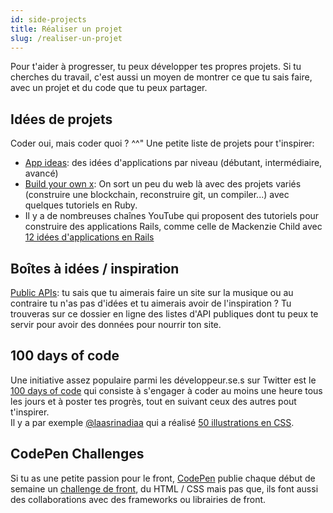 ```yaml
---
id: side-projects
title: Réaliser un projet
slug: /realiser-un-projet
---
```


Pour t'aider à progresser, tu peux développer tes propres projets. Si tu cherches du travail, c'est aussi un moyen de montrer ce que tu sais faire, avec un projet et du code que tu peux partager.<br/>

## Idées de projets
Coder oui, mais coder quoi ? ^^" Une petite liste de projets pour t'inspirer:
* [App ideas](https://github.com/florinpop17/app-ideas): des idées d'applications par niveau (débutant, intermédiaire, avancé)
* [Build your own x](https://github.com/danistefanovic/build-your-own-x): On sort un peu du web là avec des projets variés (construire une blockchain, reconstruire git, un compiler...) avec quelques tutoriels en Ruby.
* Il y a de nombreuses chaînes YouTube qui proposent des tutoriels pour construire des applications Rails, comme celle de Mackenzie Child avec [12 idées d'applications en Rails](https://www.youtube.com/playlist?list=PL23ZvcdS3XPLNdRYB_QyomQsShx59tpc-)

## Boîtes à idées / inspiration
[Public APIs](https://github.com/public-apis/public-apis): tu sais que tu aimerais faire un site sur la musique ou au contraire tu n'as pas d'idées et tu aimerais avoir de l'inspiration ? Tu trouveras sur ce dossier en ligne des listes d'API publiques dont tu peux te servir pour avoir des données pour nourrir ton site.

## 100 days of code
Une initiative assez populaire parmi les développeur.se.s sur Twitter est le [100 days of code](https://www.100daysofcode.com/) qui consiste à s'engager à coder au moins une heure tous les jours et à poster tes progrès, tout en suivant ceux des autres pout t'inspirer.<br/>
Il y a par exemple [@laasrinadiaa](https://twitter.com/laasrinadiaa) qui a réalisé [50 illustrations en CSS](https://cssart.netlify.app/).

## CodePen Challenges
Si tu as une petite passion pour le front, [CodePen](https://codepen.io/) publie chaque début de semaine un [challenge de front](https://codepen.io/challenges/), du HTML / CSS mais pas que, ils font aussi des collaborations avec des frameworks ou librairies de front.
